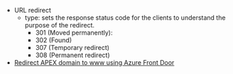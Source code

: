 - URL redirect
	- type:  sets the response status code for the clients to understand the purpose of the redirect.
		- 301 (Moved permanently):
		- 302 (Found)
		- 307 (Temporary redirect)
		- 308 (Permanent redirect)
- [Redirect APEX domain to www using Azure Front Door](https://www.azure365pro.com/redirect-apex-domain-to-www-using-azure-front-door/)
